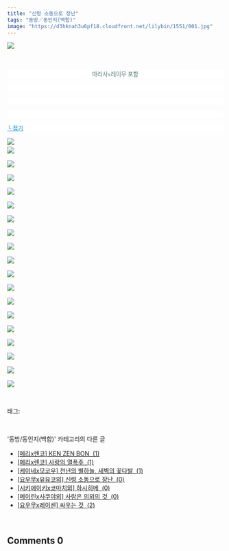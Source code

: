 ```yaml
---
title: "신령 소동으로 장난"
tags: "동방／동인지(백합)"
image: "https://d3hknah3u6pf18.cloudfront.net/lilybin/1551/001.jpg"
---
```

<div class="article">
<div class="area_view">
<p><img src="{{ site.imgserver4 }}/lilybin/1551/001.jpg"/><span style="color:#557a74; font-family:돋움; font-size:10pt; background-color:white"> 
</span></p><p>
 </p><p style="text-align: center; background: white"><span style="color:#557a74; font-family:돋움; font-size:10pt">마리사x레이무 포함
</span></p><p style="text-align: justify; background: white"> 
 </p><p style="text-align: justify; background: white"> 
 </p><p style="text-align: justify; background: white"> 
 </p><p style="text-align: justify; background: white"><a href="http://blog.naver.com/PostThumbnailView.nhn?blogId=cjb0236&amp;logNo=150178987428&amp;categoryNo=41&amp;parentCategoryNo=0"><span style="color:#0482d6; font-family:돋움; font-size:10pt; text-decoration:underline">└ 접기</span></a><span style="color:#557a74; font-family:돋움; font-size:10pt">
</span></p><p><img src="{{ site.imgserver4 }}/lilybin/1551/002.jpg"/><span style="color:#557a74; font-family:돋움; font-size:10pt"><br/><img src="{{ site.imgserver4 }}/lilybin/1551/003.jpg"/><br/><br/><img src="{{ site.imgserver4 }}/lilybin/1551/004.jpg"/><br/><br/><img src="{{ site.imgserver4 }}/lilybin/1551/005.jpg"/><br/><br/><img src="{{ site.imgserver4 }}/lilybin/1551/006.jpg"/><br/><br/><img src="{{ site.imgserver4 }}/lilybin/1551/007.jpg"/><br/><br/><img src="{{ site.imgserver4 }}/lilybin/1551/008.jpg"/><br/><br/><img src="{{ site.imgserver4 }}/lilybin/1551/009.jpg"/><br/><br/><img src="{{ site.imgserver4 }}/lilybin/1551/010.jpg"/><br/><br/><img src="{{ site.imgserver4 }}/lilybin/1551/011.jpg"/><br/><br/><img src="{{ site.imgserver4 }}/lilybin/1551/012.jpg"/><br/><br/><img src="{{ site.imgserver4 }}/lilybin/1551/013.jpg"/><br/><br/><img src="{{ site.imgserver4 }}/lilybin/1551/014.jpg"/><br/><br/><img src="{{ site.imgserver4 }}/lilybin/1551/015.jpg"/><br/><br/><img src="{{ site.imgserver4 }}/lilybin/1551/016.jpg"/><br/><br/><img src="{{ site.imgserver4 }}/lilybin/1551/017.jpg"/><br/><br/><img src="{{ site.imgserver4 }}/lilybin/1551/018.jpg"/><br/><br/><img src="{{ site.imgserver4 }}/lilybin/1551/019.jpg"/><br/><br/><img src="{{ site.imgserver4 }}/lilybin/1551/020.jpg"/></span></p>
</div></div><br/>
<div class="tagTrail">
<p>태그: </p>
<ul>
</ul>
</div><br/>
<div class="another">
<p>'동방/동인지(백합)' 카테고리의 다른 글</p>
<ul>
<li><a href="/lilybin_1554">
[메리x렌코] KEN ZEN BON  (1)
</a></li>
<li><a href="/lilybin_1553">
[메리x렌코] 사랑의 열폭주  (1)
</a></li>
<li><a href="/lilybin_1552">
[케이네x모코우] 천년의 별하늘, 새벽의 꽃다발  (1)
</a></li>
<li><a href="/lilybin_1551">
[요우무x유유코외] 신령 소동으로 장난  (0)
</a></li>
<li><a href="/lilybin_1550">
[시키에이키x코마치외] 하시히메  (0)
</a></li>
<li><a href="/lilybin_1549">
[메이린x사쿠야외] 사랑은 의외의 것  (0)
</a></li>
<li><a href="/lilybin_1548">
[요우무x레이센] 싸우는 것  (2)
</a></li>
</ul>
</div><br/>
<div class="comment">
<h2 class="bold">Comments <span id="commentCount1551">0</span></h2>
<div style="clear:both;">
<div id="entry1551Comment" style="display:block">
</div>
</div>
</div><br/>
<br/>
<p id="refer"></p>
<br/>

